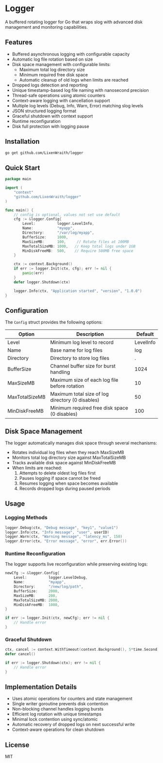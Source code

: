 # Logger

A buffered rotating logger for Go that wraps slog with advanced disk management and monitoring capabilities.

## Features

- Buffered asynchronous logging with configurable capacity
- Automatic log file rotation based on size
- Disk space management with configurable limits:
  - Maximum total log directory size
  - Minimum required free disk space
  - Automatic cleanup of old logs when limits are reached
- Dropped logs detection and reporting
- Unique timestamp-based log file naming with nanosecond precision
- Thread-safe operations using atomic counters
- Context-aware logging with cancellation support
- Multiple log levels (Debug, Info, Warn, Error) matching slog levels
- JSON structured logging format
- Graceful shutdown with context support
- Runtime reconfiguration
- Disk full protection with logging pause

## Installation

```bash
go get github.com/LixenWraith/logger
```

## Quick Start

```go
package main

import (
    "context"
    "github.com/LixenWraith/logger"
)

func main() {
    // config is optional, values not set use default
    cfg := &logger.Config{
        Level:          logger.LevelInfo,
        Name:           "myapp",
        Directory:      "/var/log/myapp",
        BufferSize:     1000,
        MaxSizeMB:      100,     // Rotate files at 100MB
        MaxTotalSizeMB: 1000,   // Keep total logs under 1GB
        MinDiskFreeMB:  500,    // Require 500MB free space
    }

    ctx := context.Background()
    if err := logger.Init(ctx, cfg); err != nil {
        panic(err)
    }
    defer logger.Shutdown(ctx)

    logger.Info(ctx, "Application started", "version", "1.0.0")
}
```

## Configuration

The `Config` struct provides the following options:

| Option         | Description                                      | Default   |
|----------------|--------------------------------------------------|-----------|
| Level          | Minimum log level to record                      | LevelInfo |
| Name           | Base name for log files                          | log       |
| Directory      | Directory to store log files                     | .         |
| BufferSize     | Channel buffer size for burst handling           | 1024      |
| MaxSizeMB      | Maximum size of each log file before rotation    | 10        |
| MaxTotalSizeMB | Maximum total size of log directory (0 disables) | 50        |
| MinDiskFreeMB  | Minimum required free disk space (0 disables)    | 100       |

## Disk Space Management

The logger automatically manages disk space through several mechanisms:

- Rotates individual log files when they reach MaxSizeMB
- Monitors total log directory size against MaxTotalSizeMB
- Tracks available disk space against MinDiskFreeMB
- When limits are reached:
  1. Attempts to delete oldest log files first
  2. Pauses logging if space cannot be freed
  3. Resumes logging when space becomes available
  4. Records dropped logs during paused periods

## Usage

### Logging Methods

```go
logger.Debug(ctx, "Debug message", "key1", "value1")
logger.Info(ctx, "Info message", "user", userID)
logger.Warn(ctx, "Warning message", "latency_ms", 150)
logger.Error(ctx, "Error message", "error", err.Error())
```

### Runtime Reconfiguration

The logger supports live reconfiguration while preserving existing logs:

```go
newCfg := &logger.Config{
    Level:          logger.LevelDebug,
    Name:           "myapp",
    Directory:      "/new/log/path",
    BufferSize:     2000,
    MaxSizeMB:      200,
    MaxTotalSizeMB: 2000,
    MinDiskFreeMB:  1000,
}

if err := logger.Init(ctx, newCfg); err != nil {
    // Handle error
}
```

### Graceful Shutdown

```go
ctx, cancel := context.WithTimeout(context.Background(), 5*time.Second)
defer cancel()

if err := logger.Shutdown(ctx); err != nil {
    // Handle error
}
```

## Implementation Details

- Uses atomic operations for counters and state management
- Single writer goroutine prevents disk contention
- Non-blocking channel handles logging bursts
- Efficient log rotation with unique timestamps
- Minimal lock contention using sync/atomic
- Automatic recovery of dropped logs on next successful write
- Context-aware operations for clean shutdown

## License

MIT